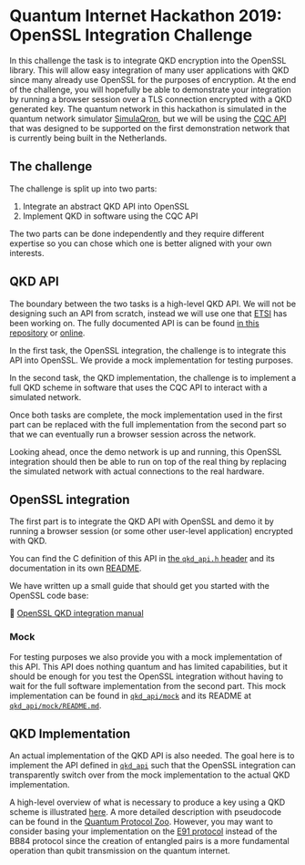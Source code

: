 # Quantum Internet Hackathon 2019: OpenSSL Integration Challenge

In this challenge the task is to integrate QKD encryption into the OpenSSL
library. This will allow easy integration of many user applications with QKD
since many already use OpenSSL for the purposes of encryption. At the end of
the challenge, you will hopefully be able to demonstrate your integration by
running a browser session over a TLS connection encrypted with a QKD generated
key. The quantum network in this hackathon is simulated in the quantum network
simulator [SimulaQron](https://github.com/SoftwareQuTech/SimulaQron), but we
will be using the [CQC
API](https://softwarequtech.github.io/SimulaQron/html/CQCInterface.html) that
was designed to be supported on the first demonstration network that is
currently being built in the Netherlands.

## The challenge

The challenge is split up into two parts:
1. Integrate an abstract QKD API into OpenSSL
2. Implement QKD in software using the CQC API

The two parts can be done independently and they require different expertise so
you can chose which one is better aligned with your own interests.

## QKD API

The boundary between the two tasks is a high-level QKD API. We will not be
designing such an API from scratch, instead we will use one that
[ETSI](https://www.etsi.org/) has been working on. The fully documented API is
can be found [in this repository](QKD_Application_Interface.pdf) or
[online](https://www.etsi.org/deliver/etsi_gs/QKD/001_099/004/01.01.01_60/gs_QKD004v010101p.pdf).

In the first task, the OpenSSL integration, the challenge is to integrate this
API into OpenSSL. We provide a mock implementation for testing purposes.

In the second task, the QKD implementation, the challenge is to implement a
full QKD scheme in software that uses the CQC API to interact with a simulated
network.

Once both tasks are complete, the mock implementation used in the first part
can be replaced with the full implementation from the second part so that we
can eventually run a browser session across the network.

Looking ahead, once the demo network is up and running, this OpenSSL
integration should then be able to run on top of the real thing by replacing
the simulated network with actual connections to the real hardware.

## OpenSSL integration

The first part is to integrate the QKD API with OpenSSL and demo it by running
a browser session (or some other user-level application) encrypted with QKD.

You can find the C definition of this API in [the `qkd_api.h`
header](qkd_api/qkd_api.h) and its documentation in its own
[README](qkd_api/README.md).

We have written up a small guide that should get you started with the OpenSSL
code base:

📖 [OpenSSL QKD integration manual](OpenSSL_QKD_integration.md)

### Mock

For testing purposes we also provide you with a mock implementation of this
API. This API does nothing quantum and has limited capabilities, but it should
be enough for you test the OpenSSL integration without having to wait for the
full software implementation from the second part. This mock implementation can
be found in [`qkd_api/mock`](qkd_api/mock) and its README at
[`qkd_api/mock/README.md`](qkd_api/mock/README.md).

## QKD Implementation

An actual implementation of the QKD API is also needed. The goal here is to
implement the API defined in [`qkd_api`](qkd_api) such that the OpenSSL
integration can transparently switch over from the mock implementation to the
actual QKD implementation.

A high-level overview of what is necessary to produce a key using a QKD scheme
is illustrated [here](https://qkdsimulator.com/qkd_run_example.html). A more
detailed description with pseudocode can be found in the [Quantum Protocol
Zoo](https://wiki.veriqloud.fr/index.php?title=BB84_Quantum_Key_Distribution).
However, you may want to consider basing your implementation on the [E91
protocol](https://en.wikipedia.org/wiki/Quantum_key_distribution#E91_protocol:_Artur_Ekert_(1991))
instead of the BB84 protocol since the creation of entangled pairs is a more
fundamental operation than qubit transmission on the quantum internet.
